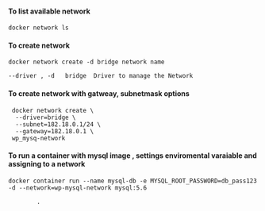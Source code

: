 
#### To list available network 

```
docker network ls
```
#### To create network
```
docker network create -d bridge network name

--driver , -d	bridge	Driver to manage the Network
```
#### To create network with gatweay, subnetmask options 
```
 docker network create \
  --driver=bridge \
  --subnet=182.18.0.1/24 \
  --gateway=182.18.0.1 \
 wp_mysq-network
 ```
 #### To run a container with mysql image , settings enviromental varaiable and assigning to a network
 
 ```
 docker container run --name mysql-db -e MYSQL_ROOT_PASSWORD=db_pass123 -d --network=wp-mysql-network mysql:5.6
 
 ```
 










 
 





            

            .
           





